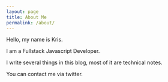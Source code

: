 ```yaml
---
layout: page
title: About Me
permalink: /about/
---
```

Hello, my name is Kris.

I am a Fullstack Javascript Developer. 

I write several things in this blog, most of it are technical notes.

You can contact me via twitter.



